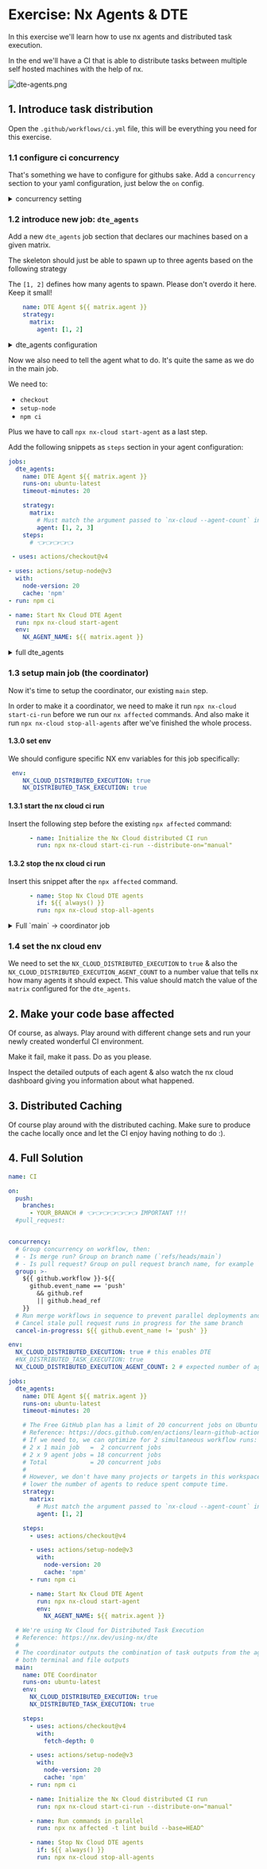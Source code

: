 # Exercise: Nx Agents & DTE

In this exercise we'll learn how to use nx agents and distributed task execution.

In the end we'll have a CI that is able to distribute tasks between multiple self hosted
machines with the help of nx.

![dte-agents.png](./images/dte-agents.png)

## 1. Introduce task distribution

Open the `.github/workflows/ci.yml` file, this will be everything you need
for this exercise.

### 1.1 configure ci concurrency

That's something we have to configure for githubs sake. Add a `concurrency`
section to your yaml configuration, just below the `on` config.


<details>
  <summary>concurrency setting</summary>

```yml

on:
  push:
    branches:
      - YOUR_BRANCH # 👈️👈️👈️👈️👈️👈️👈️ IMPORTANT !!!
  #pull_request:

concurrency:
  # Group concurrency on workflow, then:
  # - Is merge run? Group on branch name (`refs/heads/main`)
  # - Is pull request? Group on pull request branch name, for example `feat/add-awesome-feature`
  group: >-
    ${{ github.workflow }}-${{
      github.event_name == 'push'
        && github.ref
        || github.head_ref
    }}
  # Run merge workflows in sequence to prevent parallel deployments and releases
  # Cancel stale pull request runs in progress for the same branch
  cancel-in-progress: ${{ github.event_name != 'push' }}

```

</details>

### 1.2 introduce new job: `dte_agents`

Add a new `dte_agents` job section that declares our machines based on a given matrix.

The skeleton should just be able to spawn up to three agents based on the following strategy

The `[1, 2]` defines how many agents to spawn. Please don't overdo it here. Keep it small!

```yaml
    name: DTE Agent ${{ matrix.agent }}
    strategy:
      matrix:
        agent: [1, 2]
```

<details>
  <summary>dte_agents configuration</summary>

```yaml

jobs:
  dte_agents:
    name: DTE Agent ${{ matrix.agent }}
    runs-on: ubuntu-latest
    timeout-minutes: 20

    strategy:
      matrix:
        agent: [1, 2]

```

</details>


Now we also need to tell the agent what to do. It's quite the same as we do in the main job.

We need to:
* `checkout`
* `setup-node`
* `npm ci`

Plus we have to call `npx nx-cloud start-agent` as a last step.

Add the following snippets as `steps` section in your agent configuration:

```yaml
jobs:
  dte_agents:
    name: DTE Agent ${{ matrix.agent }}
    runs-on: ubuntu-latest
    timeout-minutes: 20

    strategy:
      matrix:
        # Must match the argument passed to `nx-cloud --agent-count` in the main job
        agent: [1, 2, 3]
    steps:
      # 👈️👈️👈️👈️👈️

```

```yaml
 - uses: actions/checkout@v4
```

```yaml
- uses: actions/setup-node@v3
  with:
    node-version: 20
    cache: 'npm'
- run: npm ci
```

```yaml
- name: Start Nx Cloud DTE Agent
  run: npx nx-cloud start-agent
  env:
    NX_AGENT_NAME: ${{ matrix.agent }}
```

<details>
  <summary>full dte_agents</summary>

```yaml

jobs:
  dte_agents:
    name: DTE Agent ${{ matrix.agent }}
    runs-on: ubuntu-latest
    timeout-minutes: 20
    
    strategy:
      matrix:
        # Must match the argument passed to `nx-cloud --agent-count` in the dte_coordinator job
        agent: [1, 2, 3]

    steps:
      - uses: actions/checkout@v4

      - uses: actions/setup-node@v3
        with:
          node-version: 20
          cache: 'npm'
      - run: npm ci

      - name: Start Nx Cloud DTE Agent
        run: npx nx-cloud start-agent
        env:
          NX_AGENT_NAME: ${{ matrix.agent }}

```

</details>

### 1.3 setup main job (the coordinator)

Now it's time to setup the coordinator, our existing `main` step.

In order to make it a coordinator, we need to make it run 
`npx nx-cloud start-ci-run` before we run our `nx affected` commands.
And also make it run `npx nx-cloud stop-all-agents` after we've finished the whole process.

#### 1.3.0 set env

We should configure specific NX env variables for this job specifically:

```yaml
 env:
    NX_CLOUD_DISTRIBUTED_EXECUTION: true
    NX_DISTRIBUTED_TASK_EXECUTION: true
```

#### 1.3.1 start the nx cloud ci run

Insert the following step before the existing `npx affected` command:

```yaml
      - name: Initialize the Nx Cloud distributed CI run
        run: npx nx-cloud start-ci-run --distribute-on="manual"
```

#### 1.3.2 stop the nx cloud ci run

Insert this snippet after the `npx affected` command.

```yaml
      - name: Stop Nx Cloud DTE agents
        if: ${{ always() }}
        run: npx nx-cloud stop-all-agents
```

<details>
  <summary>Full `main` -> coordinator job</summary>

```yaml

jobs:
  main:
  name: DTE Coordinator
  runs-on: ubuntu-latest
  env:
    NX_CLOUD_DISTRIBUTED_EXECUTION: true
    NX_DISTRIBUTED_TASK_EXECUTION: true

  steps:
    - uses: actions/checkout@v4
      with:
        fetch-depth: 0

    - uses: actions/setup-node@v3
      with:
        node-version: 20
        cache: 'npm'
    - run: npm ci

    - name: Initialize the Nx Cloud distributed CI run
      run: npx nx-cloud start-ci-run --distribute-on="manual"

    - name: Run commands in parallel
      run: npx nx affected -t lint build --base=HEAD^

    - name: Stop Nx Cloud DTE agents
      if: ${{ always() }}
      run: npx nx-cloud stop-all-agents

```

</details>

### 1.4 set the nx cloud env

We need to set the `NX_CLOUD_DISTRIBUTED_EXECUTION` to `true` & also the 
`NX_CLOUD_DISTRIBUTED_EXECUTION_AGENT_COUNT` to a number value that tells nx how many
agents it should expect. This value should match the value of the `matrix` configured
for the `dte_agents`.

## 2. Make your code base affected

Of course, as always. Play around with different change sets and run your newly
created wonderful CI environment.

Make it fail, make it pass. Do as you please.

Inspect the detailed outputs of each agent & also watch the nx cloud dashboard
giving you information about what happened.

## 3. Distributed Caching

Of course play around with the distributed caching. Make sure to produce the 
cache locally once and let the CI enjoy having nothing to do :).


## 4. Full Solution

```yaml
name: CI

on:
  push:
    branches:
      - YOUR_BRANCH # 👈️👈️👈️👈️👈️👈️👈️ IMPORTANT !!!
  #pull_request:


concurrency:
  # Group concurrency on workflow, then:
  # - Is merge run? Group on branch name (`refs/heads/main`)
  # - Is pull request? Group on pull request branch name, for example `feat/add-awesome-feature`
  group: >-
    ${{ github.workflow }}-${{
      github.event_name == 'push'
        && github.ref
        || github.head_ref
    }}
  # Run merge workflows in sequence to prevent parallel deployments and releases
  # Cancel stale pull request runs in progress for the same branch
  cancel-in-progress: ${{ github.event_name != 'push' }}

env:
  NX_CLOUD_DISTRIBUTED_EXECUTION: true # this enables DTE
  #NX_DISTRIBUTED_TASK_EXECUTION: true
  NX_CLOUD_DISTRIBUTED_EXECUTION_AGENT_COUNT: 2 # expected number of agents

jobs:
  dte_agents:
    name: DTE Agent ${{ matrix.agent }}
    runs-on: ubuntu-latest
    timeout-minutes: 20

    # The Free GitHub plan has a limit of 20 concurrent jobs on Ubuntu images
    # Reference: https://docs.github.com/en/actions/learn-github-actions/usage-limits-billing-and-administration
    # If we need to, we can optimize for 2 simultaneous workflow runs:
    # 2 x 1 main job   =  2 concurrent jobs
    # 2 x 9 agent jobs = 18 concurrent jobs
    # Total            = 20 concurrent jobs
    #
    # However, we don't have many projects or targets in this workspace, so we
    # lower the number of agents to reduce spent compute time.
    strategy:
      matrix:
        # Must match the argument passed to `nx-cloud --agent-count` in the dte_coordinator job
        agent: [1, 2]

    steps:
      - uses: actions/checkout@v4

      - uses: actions/setup-node@v3
        with:
          node-version: 20
          cache: 'npm'
      - run: npm ci

      - name: Start Nx Cloud DTE Agent
        run: npx nx-cloud start-agent
        env:
          NX_AGENT_NAME: ${{ matrix.agent }}

  # We're using Nx Cloud for Distributed Task Execution
  # Reference: https://nx.dev/using-nx/dte
  #
  # The coordinator outputs the combination of task outputs from the agents,
  # both terminal and file outputs
  main:
    name: DTE Coordinator
    runs-on: ubuntu-latest
    env:
      NX_CLOUD_DISTRIBUTED_EXECUTION: true
      NX_DISTRIBUTED_TASK_EXECUTION: true

    steps:
      - uses: actions/checkout@v4
        with:
          fetch-depth: 0

      - uses: actions/setup-node@v3
        with:
          node-version: 20
          cache: 'npm'
      - run: npm ci

      - name: Initialize the Nx Cloud distributed CI run
        run: npx nx-cloud start-ci-run --distribute-on="manual"

      - name: Run commands in parallel
        run: npx nx affected -t lint build --base=HEAD^

      - name: Stop Nx Cloud DTE agents
        if: ${{ always() }}
        run: npx nx-cloud stop-all-agents
```
